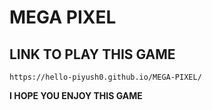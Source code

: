 # MEGA PIXEL

## LINK TO PLAY THIS GAME

```
https://hello-piyush0.github.io/MEGA-PIXEL/
```

**I HOPE YOU ENJOY THIS GAME** 